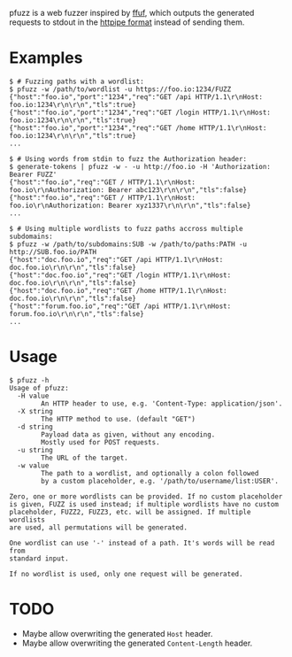 pfuzz is a web fuzzer inspired by [ffuf](https://github.com/ffuf/ffuf),
which outputs the generated requests to stdout in the [httpipe
format](https://github.com/codesoap/httpipe) instead of sending them.

# Examples
```console
$ # Fuzzing paths with a wordlist:
$ pfuzz -w /path/to/wordlist -u https://foo.io:1234/FUZZ
{"host":"foo.io","port":"1234","req":"GET /api HTTP/1.1\r\nHost: foo.io:1234\r\n\r\n","tls":true}
{"host":"foo.io","port":"1234","req":"GET /login HTTP/1.1\r\nHost: foo.io:1234\r\n\r\n","tls":true}
{"host":"foo.io","port":"1234","req":"GET /home HTTP/1.1\r\nHost: foo.io:1234\r\n\r\n","tls":true}
...

$ # Using words from stdin to fuzz the Authorization header:
$ generate-tokens | pfuzz -w - -u http://foo.io -H 'Authorization: Bearer FUZZ'
{"host":"foo.io","req":"GET / HTTP/1.1\r\nHost: foo.io\r\nAuthorization: Bearer abc123\r\n\r\n","tls":false}
{"host":"foo.io","req":"GET / HTTP/1.1\r\nHost: foo.io\r\nAuthorization: Bearer xyz1337\r\n\r\n","tls":false}
...

$ # Using multiple wordlists to fuzz paths accross multiple subdomains:
$ pfuzz -w /path/to/subdomains:SUB -w /path/to/paths:PATH -u http://SUB.foo.io/PATH
{"host":"doc.foo.io","req":"GET /api HTTP/1.1\r\nHost: doc.foo.io\r\n\r\n","tls":false}
{"host":"doc.foo.io","req":"GET /login HTTP/1.1\r\nHost: doc.foo.io\r\n\r\n","tls":false}
{"host":"doc.foo.io","req":"GET /home HTTP/1.1\r\nHost: doc.foo.io\r\n\r\n","tls":false}
{"host":"forum.foo.io","req":"GET /api HTTP/1.1\r\nHost: forum.foo.io\r\n\r\n","tls":false}
...
```

# Usage
```console
$ pfuzz -h
Usage of pfuzz:
  -H value
        An HTTP header to use, e.g. 'Content-Type: application/json'.
  -X string
        The HTTP method to use. (default "GET")
  -d string
        Payload data as given, without any encoding.
        Mostly used for POST requests.
  -u string
        The URL of the target.
  -w value
        The path to a wordlist, and optionally a colon followed
        by a custom placeholder, e.g. '/path/to/username/list:USER'.

Zero, one or more wordlists can be provided. If no custom placeholder
is given, FUZZ is used instead; if multiple wordlists have no custom
placeholder, FUZZ2, FUZZ3, etc. will be assigned. If multiple wordlists
are used, all permutations will be generated.

One wordlist can use '-' instead of a path. It's words will be read from
standard input.

If no wordlist is used, only one request will be generated.
```

# TODO
- Maybe allow overwriting the generated `Host` header.
- Maybe allow overwriting the generated `Content-Length` header.
